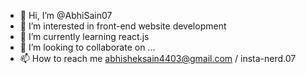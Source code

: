 - 👋 Hi, I’m @AbhiSain07
- 👀 I’m interested in front-end website development 
- 🌱 I’m currently learning react.js
- 💞️ I’m looking to collaborate on ...
- 📫 How to reach me abhisheksain4403@gmail.com / insta-nerd.07

<!---
AbhiSain07/AbhiSain07 is a ✨ special ✨ repository because its `README.md` (this file) appears on your GitHub profile.
You can click the Preview link to take a look at your changes.
--->
